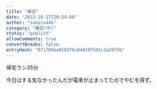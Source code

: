 ```yaml
---
title: "練習"
date: '2013-10-17T20:54:00'
author: "subaru44k"
category: "練習(中)"
status: "publish"
allowComments: true
convertBreaks: false
entryHash: "07170dea818376c840197501c3a2975b"
---
```

帰宅ラン35分

今日はする気なかったんだが電車が止まってたのでやむを得ず。
